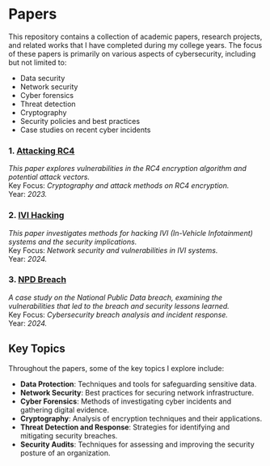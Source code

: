 # Papers

This repository contains a collection of academic papers, research projects, and related works that I have completed during my college years. The focus of these papers is primarily on various aspects of cybersecurity, including but not limited to:

- Data security
- Network security
- Cyber forensics
- Threat detection
- Cryptography
- Security policies and best practices
- Case studies on recent cyber incidents

### 1. **[Attacking RC4](./Reports/AttackingRC4.pdf)**  
   _This paper explores vulnerabilities in the RC4 encryption algorithm and potential attack vectors._  
   Key Focus: _Cryptography and attack methods on RC4 encryption._  
   Year: _2023._

### 2. **[IVI Hacking](./Reports/IVI_Hacking.pdf)**  
   _This paper investigates methods for hacking IVI (In-Vehicle Infotainment) systems and the security implications._  
   Key Focus: _Network security and vulnerabilities in IVI systems._  
   Year: _2024._

### 3. **[NPD Breach](./Reports/NPD_Breach.pdf)**  
   _A case study on the National Public Data breach, examining the vulnerabilities that led to the breach and security lessons learned._  
   Key Focus: _Cybersecurity breach analysis and incident response._  
   Year: _2024._

## Key Topics

Throughout the papers, some of the key topics I explore include:

- **Data Protection**: Techniques and tools for safeguarding sensitive data.
- **Network Security**: Best practices for securing network infrastructure.
- **Cyber Forensics**: Methods of investigating cyber incidents and gathering digital evidence.
- **Cryptography**: Analysis of encryption techniques and their applications.
- **Threat Detection and Response**: Strategies for identifying and mitigating security breaches.
- **Security Audits**: Techniques for assessing and improving the security posture of an organization.
